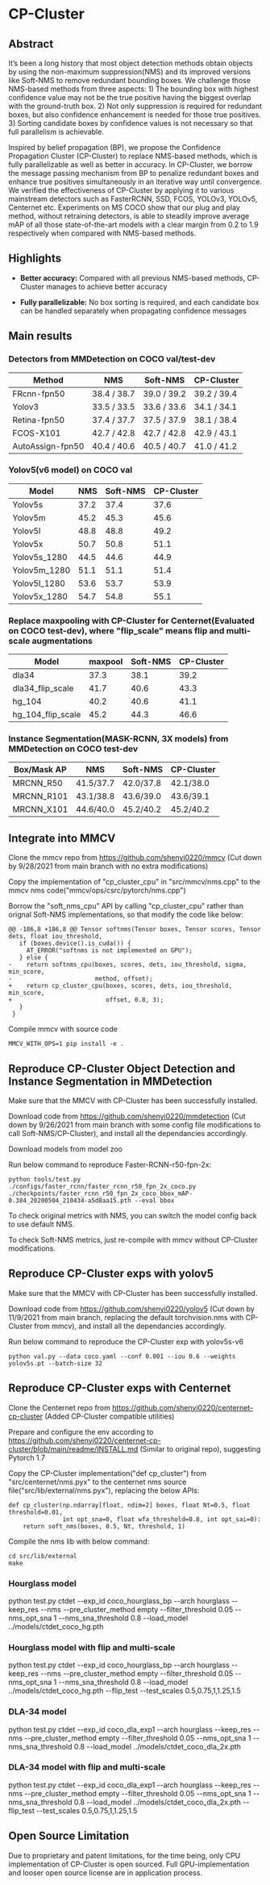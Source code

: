 # CP-Cluster



## Abstract 

It’s been a long history that most object detection methods obtain objects by using the non-maximum suppression(NMS) and its improved versions like Soft-NMS to remove redundant bounding boxes. We challenge those NMS-based methods from three aspects: 1) The bounding box with highest confidence value may not be the true positive having the biggest overlap with the ground-truth box. 2) Not only suppression is required for redundant boxes, but also confidence enhancement is needed for those true positives. 3) Sorting candidate boxes by confidence values is not necessary so that full parallelism is achievable.

Inspired by belief propagation (BP), we propose the Confidence Propagation Cluster (CP-Cluster) to replace NMS-based methods, which is fully parallelizable as well as better in accuracy. In CP-Cluster, we borrow the message passing mechanism from BP to penalize redundant boxes and enhance true positives simultaneously in an iterative way until convergence. We verified the effectiveness of CP-Cluster by applying it to various mainstream detectors such as FasterRCNN, SSD, FCOS, YOLOv3, YOLOv5, Centernet etc. Experiments on MS COCO show that our plug and play method, without retraining detectors, is able to steadily improve average mAP of all those state-of-the-art models with a clear margin from 0.2 to 1.9 respectively when compared with NMS-based methods.

## Highlights

- **Better accuracy:** Compared with all previous NMS-based methods, CP-Cluster manages to achieve better accuracy

- **Fully parallelizable:** No box sorting is required, and each candidate box can be handled separately when propagating confidence messages

## Main results

### Detectors from MMDetection on COCO val/test-dev

| Method         |    NMS       |     Soft-NMS    |         CP-Cluster       |
|----------------|--------------|-----------------|--------------------------|
|FRcnn-fpn50     |  38.4 / 38.7 | 39.0 / 39.2     |    39.2 / 39.4            |
|Yolov3          |  33.5 / 33.5 | 33.6 / 33.6     |    34.1 / 34.1           |
|Retina-fpn50    |  37.4 / 37.7 | 37.5 / 37.9     |    38.1 / 38.4           |
|FCOS-X101       |  42.7 / 42.8 | 42.7 / 42.8     |    42.9 / 43.1           |
|AutoAssign-fpn50|  40.4 / 40.6 | 40.5 / 40.7     |    41.0 / 41.2           |

### Yolov5(v6 model) on COCO val

| Model       |     NMS    |    Soft-NMS      |    CP-Cluster   |
|-------------|------------|------------------|-----------------|
|Yolov5s      |    37.2    |     37.4         |      37.6       |
|Yolov5m      |    45.2    |     45.3         |      45.6       |
|Yolov5l      |    48.8    |     48.8         |      49.2       |
|Yolov5x      |    50.7    |     50.8         |      51.1       |
|Yolov5s_1280 |    44.5    |     44.6         |      44.9       |
|Yolov5m_1280 |    51.1    |     51.1         |      51.4       |
|Yolov5l_1280 |    53.6    |     53.7         |      53.9       |
|Yolov5x_1280 |    54.7    |     54.8         |      55.1       |

### Replace maxpooling with CP-Cluster for Centernet(Evaluated on COCO test-dev), where "flip_scale" means flip and multi-scale augmentations

| Model           |   maxpool  |    Soft-NMS      |    CP-Cluster   |
|-----------------|------------|------------------|-----------------|
|dla34            |    37.3    |     38.1         |      39.2       |
|dla34_flip_scale |    41.7    |     40.6         |      43.3       |
|hg_104           |    40.2    |     40.6         |      41.1       |
|hg_104_flip_scale|    45.2    |     44.3         |      46.6       |

### Instance Segmentation(MASK-RCNN, 3X models) from MMDetection on COCO test-dev

| Box/Mask AP   |   NMS      |    Soft-NMS      |    CP-Cluster   |
|-----------------|------------|------------------|-----------------|
|MRCNN_R50        |  41.5/37.7 |   42.0/37.8      |    42.1/38.0    |
|MRCNN_R101       |  43.1/38.8 |   43.6/39.0      |    43.6/39.1    |
|MRCNN_X101       |  44.6/40.0 |   45.2/40.2      |    45.2/40.2    |


## Integrate into MMCV
Clone the mmcv repo from https://github.com/shenyi0220/mmcv (Cut down by 9/28/2021 from main branch with no extra modifications)


Copy the implementation of "cp_cluster_cpu" in "src/mmcv/nms.cpp" to the mmcv nms code("mmcv/ops/csrc/pytorch/nms.cpp")

Borrow the "soft_nms_cpu" API by calling "cp_cluster_cpu" rather than orignal Soft-NMS implementations, so that modify the code like below:
~~~
@@ -186,8 +186,8 @@ Tensor softnms(Tensor boxes, Tensor scores, Tensor dets, float iou_threshold,
   if (boxes.device().is_cuda()) {
     AT_ERROR("softnms is not implemented on GPU");
   } else {
-    return softnms_cpu(boxes, scores, dets, iou_threshold, sigma, min_score,
-                       method, offset);
+    return cp_cluster_cpu(boxes, scores, dets, iou_threshold, min_score,
+                          offset, 0.8, 3);
   }
 }
~~~


Compile mmcv with source code
~~~
MMCV_WITH_OPS=1 pip install -e .
~~~


## Reproduce CP-Cluster Object Detection and Instance Segmentation in MMDetection

Make sure that the MMCV with CP-Cluster has been successfully installed.

Download code from https://github.com/shenyi0220/mmdetection (Cut down by 9/26/2021 from main branch with some config file modifications to call Soft-NMS/CP-Cluster), and install all the dependancies accordingly.

Download models from model zoo

Run below command to reproduce Faster-RCNN-r50-fpn-2x:
~~~
python tools/test.py ./configs/faster_rcnn/faster_rcnn_r50_fpn_2x_coco.py ./checkpoints/faster_rcnn_r50_fpn_2x_coco_bbox_mAP-0.384_20200504_210434-a5d8aa15.pth --eval bbox
~~~

To check original metrics with NMS, you can switch the model config back to use default NMS.

To check Soft-NMS metrics, just re-compile with mmcv without CP-Cluster modifications.

## Reproduce CP-Cluster exps with yolov5

Make sure that the MMCV with CP-Cluster has been successfully installed.

Download code from https://github.com/shenyi0220/yolov5 (Cut down by 11/9/2021 from main branch, replacing the default torchvision.nms with CP-Cluster from mmcv), and install all the dependancies accordingly.

Run below command to reproduce the CP-Cluster exp with yolov5s-v6
~~~
python val.py --data coco.yaml --conf 0.001 --iou 0.6 --weights yolov5s.pt --batch-size 32
~~~

## Reproduce CP-Cluster exps with Centernet
Clone the Centernet repo from https://github.com/shenyi0220/centernet-cp-cluster (Added CP-Cluster compatible utilities)

Prepare and configure the env according to https://github.com/shenyi0220/centernet-cp-cluster/blob/main/readme/INSTALL.md (Similar to original repo), suggesting Pytorch 1.7

Copy the CP-Cluster implementation("def cp_cluster") from "src/centernet/nms.pyx" to the centernet nms source file("src/lib/external/nms.pyx"), replacing the below APIs:
~~~
def cp_cluster(np.ndarray[float, ndim=2] boxes, float Nt=0.5, float threshold=0.01,
               int opt_sna=0, float wfa_threshold=0.8, int opt_sai=0):
    return soft_nms(boxes, 0.5, Nt, threshold, 1)
~~~

Compile the nms lib with below command:
~~~
cd src/lib/external
make
~~~

### Hourglass model

python test.py ctdet --exp_id coco_hourglass_bp --arch hourglass --keep_res --nms --pre_cluster_method empty --filter_threshold 0.05 --nms_opt_sna 1 --nms_sna_threshold 0.8 --load_model ../models/ctdet_coco_hg.pth

### Hourglass model with flip and multi-scale

python test.py ctdet --exp_id coco_hourglass_bp --arch hourglass --keep_res --nms --pre_cluster_method empty --filter_threshold 0.05 --nms_opt_sna 1 --nms_sna_threshold 0.8 --load_model ../models/ctdet_coco_hg.pth --flip_test --test_scales 0.5,0.75,1,1.25,1.5

### DLA-34 model
python test.py ctdet --exp_id coco_dla_exp1 --arch hourglass --keep_res --nms --pre_cluster_method empty --filter_threshold 0.05 --nms_opt_sna 1 --nms_sna_threshold 0.8 --load_model ../models/ctdet_coco_dla_2x.pth

### DLA-34 model with flip and multi-scale
python test.py ctdet --exp_id coco_dla_exp1 --arch hourglass --keep_res --nms --pre_cluster_method empty --filter_threshold 0.05 --nms_opt_sna 1 --nms_sna_threshold 0.8 --load_model ../models/ctdet_coco_dla_2x.pth --flip_test --test_scales 0.5,0.75,1,1.25,1.5

## Open Source Limitation

Due to proprietary and patent limitations, for the time being, only CPU implementation of CP-Cluster is open sourced. Full GPU-implementation and looser open source license are in application process.

